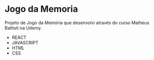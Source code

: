 # Jogo da Memoria

Projeto de Jogo da Memória que desenvolvi através do curso Matheus Battisti na Udemy.

- REACT
- JAVASCRIPT
- HTML
- CSS
